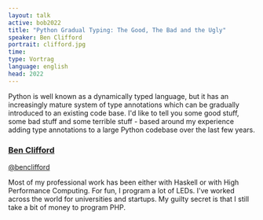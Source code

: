 ```yaml
---
layout: talk
active: bob2022
title: "Python Gradual Typing: The Good, The Bad and the Ugly"
speaker: Ben Clifford
portrait: clifford.jpg
time: 
type: Vortrag
language: english
head: 2022
---
```


Python is well known as a dynamically typed language, but it has an
increasingly mature system of type annotations which can be gradually
introduced to an existing code base. I'd like to tell you some good
stuff, some bad stuff and some terrible stuff - based around my
experience adding type annotations to a large Python codebase over the
last few years.

### [Ben Clifford](http://www.hawaga.org.uk/ben/tech/)

[@benclifford](https://twitter.com/benclifford)

Most of my professional work has been either with Haskell or with High
Performance Computing. For fun, I program a lot of LEDs. I've worked
across the world for universities and startups. My guilty secret is
that I still take a bit of money to program PHP.
